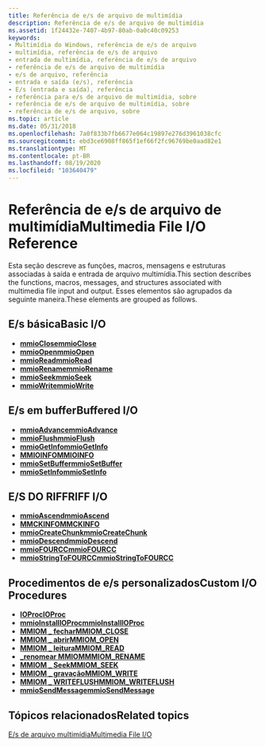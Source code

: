 ```yaml
---
title: Referência de e/s de arquivo de multimídia
description: Referência de e/s de arquivo de multimídia
ms.assetid: 1f24432e-7407-4b97-80ab-0a0c40c09253
keywords:
- Multimídia do Windows, referência de e/s de arquivo
- multimídia, referência de e/s de arquivo
- entrada de multimídia, referência de e/s de arquivo
- referência de e/s de arquivo de multimídia
- e/s de arquivo, referência
- entrada e saída (e/s), referência
- E/s (entrada e saída), referência
- referência para e/s de arquivo de multimídia, sobre
- referência de e/s de arquivo de multimídia, sobre
- referência de e/s de arquivo, sobre
ms.topic: article
ms.date: 05/31/2018
ms.openlocfilehash: 7a0f833b7fb6677e064c19897e276d3961038cfc
ms.sourcegitcommit: ebd3ce6908ff865f1ef66f2fc96769be0aad82e1
ms.translationtype: MT
ms.contentlocale: pt-BR
ms.lasthandoff: 08/19/2020
ms.locfileid: "103640479"
---
```

# <a name="multimedia-file-io-reference"></a><span data-ttu-id="c9e2d-113">Referência de e/s de arquivo de multimídia</span><span class="sxs-lookup"><span data-stu-id="c9e2d-113">Multimedia File I/O Reference</span></span>

<span data-ttu-id="c9e2d-114">Esta seção descreve as funções, macros, mensagens e estruturas associadas à saída e entrada de arquivo multimídia.</span><span class="sxs-lookup"><span data-stu-id="c9e2d-114">This section describes the functions, macros, messages, and structures associated with multimedia file input and output.</span></span> <span data-ttu-id="c9e2d-115">Esses elementos são agrupados da seguinte maneira.</span><span class="sxs-lookup"><span data-stu-id="c9e2d-115">These elements are grouped as follows.</span></span>

## <a name="basic-io"></a><span data-ttu-id="c9e2d-116">E/s básica</span><span class="sxs-lookup"><span data-stu-id="c9e2d-116">Basic I/O</span></span>

-   [<span data-ttu-id="c9e2d-117">**mmioClose**</span><span class="sxs-lookup"><span data-stu-id="c9e2d-117">**mmioClose**</span></span>](/windows/win32/api/mmiscapi/nf-mmiscapi-mmioclose)
-   [<span data-ttu-id="c9e2d-118">**mmioOpen**</span><span class="sxs-lookup"><span data-stu-id="c9e2d-118">**mmioOpen**</span></span>](/windows/win32/api/mmiscapi/nf-mmiscapi-mmioopen)
-   [<span data-ttu-id="c9e2d-119">**mmioRead**</span><span class="sxs-lookup"><span data-stu-id="c9e2d-119">**mmioRead**</span></span>](/windows/win32/api/mmiscapi/nf-mmiscapi-mmioread)
-   [<span data-ttu-id="c9e2d-120">**mmioRename**</span><span class="sxs-lookup"><span data-stu-id="c9e2d-120">**mmioRename**</span></span>](/windows/win32/api/mmiscapi/nf-mmiscapi-mmiorename)
-   [<span data-ttu-id="c9e2d-121">**mmioSeek**</span><span class="sxs-lookup"><span data-stu-id="c9e2d-121">**mmioSeek**</span></span>](/windows/win32/api/mmiscapi/nf-mmiscapi-mmioseek)
-   [<span data-ttu-id="c9e2d-122">**mmioWrite**</span><span class="sxs-lookup"><span data-stu-id="c9e2d-122">**mmioWrite**</span></span>](/windows/win32/api/mmiscapi/nf-mmiscapi-mmiowrite)

## <a name="buffered-io"></a><span data-ttu-id="c9e2d-123">E/s em buffer</span><span class="sxs-lookup"><span data-stu-id="c9e2d-123">Buffered I/O</span></span>

-   [<span data-ttu-id="c9e2d-124">**mmioAdvance**</span><span class="sxs-lookup"><span data-stu-id="c9e2d-124">**mmioAdvance**</span></span>](/windows/win32/api/mmiscapi/nf-mmiscapi-mmioadvance)
-   [<span data-ttu-id="c9e2d-125">**mmioFlush**</span><span class="sxs-lookup"><span data-stu-id="c9e2d-125">**mmioFlush**</span></span>](/windows/win32/api/mmiscapi/nf-mmiscapi-mmioflush)
-   [<span data-ttu-id="c9e2d-126">**mmioGetInfo**</span><span class="sxs-lookup"><span data-stu-id="c9e2d-126">**mmioGetInfo**</span></span>](/windows/win32/api/mmiscapi/nf-mmiscapi-mmiogetinfo)
-   <span data-ttu-id="c9e2d-127">[**MMIOINFO**](/previous-versions//dd757322(v=vs.85))</span><span class="sxs-lookup"><span data-stu-id="c9e2d-127">[**MMIOINFO**](/previous-versions//dd757322(v=vs.85))</span></span>
-   [<span data-ttu-id="c9e2d-128">**mmioSetBuffer**</span><span class="sxs-lookup"><span data-stu-id="c9e2d-128">**mmioSetBuffer**</span></span>](/windows/win32/api/mmiscapi/nf-mmiscapi-mmiosetbuffer)
-   [<span data-ttu-id="c9e2d-129">**mmioSetInfo**</span><span class="sxs-lookup"><span data-stu-id="c9e2d-129">**mmioSetInfo**</span></span>](/windows/win32/api/mmiscapi/nf-mmiscapi-mmiosetinfo)

## <a name="riff-io"></a><span data-ttu-id="c9e2d-130">E/S DO RIFF</span><span class="sxs-lookup"><span data-stu-id="c9e2d-130">RIFF I/O</span></span>

-   [<span data-ttu-id="c9e2d-131">**mmioAscend**</span><span class="sxs-lookup"><span data-stu-id="c9e2d-131">**mmioAscend**</span></span>](/windows/win32/api/mmiscapi/nf-mmiscapi-mmioascend)
-   [<span data-ttu-id="c9e2d-132">**MMCKINFO**</span><span class="sxs-lookup"><span data-stu-id="c9e2d-132">**MMCKINFO**</span></span>](/windows/win32/api/mmiscapi/ns-mmiscapi-mmckinfo)
-   [<span data-ttu-id="c9e2d-133">**mmioCreateChunk**</span><span class="sxs-lookup"><span data-stu-id="c9e2d-133">**mmioCreateChunk**</span></span>](/windows/win32/api/mmiscapi/nf-mmiscapi-mmiocreatechunk)
-   [<span data-ttu-id="c9e2d-134">**mmioDescend**</span><span class="sxs-lookup"><span data-stu-id="c9e2d-134">**mmioDescend**</span></span>](/windows/win32/api/mmiscapi/nf-mmiscapi-mmiodescend)
-   [<span data-ttu-id="c9e2d-135">**mmioFOURCC**</span><span class="sxs-lookup"><span data-stu-id="c9e2d-135">**mmioFOURCC**</span></span>](/windows/win32/api/vfw/nf-vfw-mmiofourcc)
-   [<span data-ttu-id="c9e2d-136">**mmioStringToFOURCC**</span><span class="sxs-lookup"><span data-stu-id="c9e2d-136">**mmioStringToFOURCC**</span></span>](/windows/win32/api/mmiscapi/nf-mmiscapi-mmiostringtofourcc)

## <a name="custom-io-procedures"></a><span data-ttu-id="c9e2d-137">Procedimentos de e/s personalizados</span><span class="sxs-lookup"><span data-stu-id="c9e2d-137">Custom I/O Procedures</span></span>

-   <span data-ttu-id="c9e2d-138">[**IOProc**](/previous-versions//dd757098(v=vs.85))</span><span class="sxs-lookup"><span data-stu-id="c9e2d-138">[**IOProc**](/previous-versions//dd757098(v=vs.85))</span></span>
-   [<span data-ttu-id="c9e2d-139">**mmioInstallIOProc**</span><span class="sxs-lookup"><span data-stu-id="c9e2d-139">**mmioInstallIOProc**</span></span>](/windows/win32/api/mmiscapi/nf-mmiscapi-mmioinstallioproc)
-   [<span data-ttu-id="c9e2d-140">**MMIOM \_ fechar**</span><span class="sxs-lookup"><span data-stu-id="c9e2d-140">**MMIOM\_CLOSE**</span></span>](mmiom-close.md)
-   [<span data-ttu-id="c9e2d-141">**MMIOM \_ abrir**</span><span class="sxs-lookup"><span data-stu-id="c9e2d-141">**MMIOM\_OPEN**</span></span>](mmiom-open.md)
-   [<span data-ttu-id="c9e2d-142">**MMIOM \_ leitura**</span><span class="sxs-lookup"><span data-stu-id="c9e2d-142">**MMIOM\_READ**</span></span>](mmiom-read.md)
-   [<span data-ttu-id="c9e2d-143">**\_renomear MMIOM**</span><span class="sxs-lookup"><span data-stu-id="c9e2d-143">**MMIOM\_RENAME**</span></span>](mmiom-rename.md)
-   [<span data-ttu-id="c9e2d-144">**MMIOM \_ Seek**</span><span class="sxs-lookup"><span data-stu-id="c9e2d-144">**MMIOM\_SEEK**</span></span>](mmiom-seek.md)
-   [<span data-ttu-id="c9e2d-145">**MMIOM \_ gravação**</span><span class="sxs-lookup"><span data-stu-id="c9e2d-145">**MMIOM\_WRITE**</span></span>](mmiom-write.md)
-   [<span data-ttu-id="c9e2d-146">**MMIOM \_ WRITEFLUSH**</span><span class="sxs-lookup"><span data-stu-id="c9e2d-146">**MMIOM\_WRITEFLUSH**</span></span>](mmiom-writeflush.md)
-   [<span data-ttu-id="c9e2d-147">**mmioSendMessage**</span><span class="sxs-lookup"><span data-stu-id="c9e2d-147">**mmioSendMessage**</span></span>](/windows/win32/api/mmiscapi/nf-mmiscapi-mmiosendmessage)

## <a name="related-topics"></a><span data-ttu-id="c9e2d-148">Tópicos relacionados</span><span class="sxs-lookup"><span data-stu-id="c9e2d-148">Related topics</span></span>

<dl> <dt>

[<span data-ttu-id="c9e2d-149">E/s de arquivo multimídia</span><span class="sxs-lookup"><span data-stu-id="c9e2d-149">Multimedia File I/O</span></span>](multimedia-file-i-o.md)
</dt> </dl>

 

 